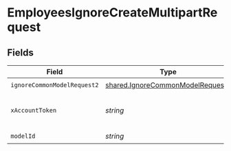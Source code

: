 # EmployeesIgnoreCreateMultipartRequest


## Fields

| Field                                                                                | Type                                                                                 | Required                                                                             | Description                                                                          |
| ------------------------------------------------------------------------------------ | ------------------------------------------------------------------------------------ | ------------------------------------------------------------------------------------ | ------------------------------------------------------------------------------------ |
| `ignoreCommonModelRequest2`                                                          | [shared.IgnoreCommonModelRequest2](../../models/shared/ignorecommonmodelrequest2.md) | :heavy_check_mark:                                                                   | N/A                                                                                  |
| `xAccountToken`                                                                      | *string*                                                                             | :heavy_check_mark:                                                                   | Token identifying the end user.                                                      |
| `modelId`                                                                            | *string*                                                                             | :heavy_check_mark:                                                                   | N/A                                                                                  |